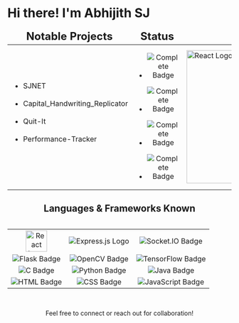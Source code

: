 # Hi there! I'm Abhijith SJ 
<div align="center">
  <table>
<thead>
<tr>
<td><div align = "center" style="font-size:1.5em;"><strong>Notable Projects</div></td>
<td><div align = "center" style="font-size:1.5em;"><strong>Status</div></td>
<td></td>
</tr>
</thead>
  <tr>
    <td>
      <ul>
        <li>SJNET</li><br/>
        <li>Capital_Handwriting_Replicator</li><br/>
        <li>Quit-It</li><br/>
        <li>Performance-Tracker</li><br/>
      </ul>
    </td>
    <td>
        <ul>
          <li>
            <p align="center">
              <img src="https://img.shields.io/badge/Complete-%2328a745.svg?style=for-the-badge&logo=checkmarx&logoColor=white" alt="Complete Badge">
            </p>
          </li>
          <li>
            <p align="center">
              <img src="https://img.shields.io/badge/Complete-%2328a745.svg?style=for-the-badge&logo=checkmarx&logoColor=white" alt="Complete Badge">
            </p>
          </li>
          <li>
            <p align="center">
                <img src="https://img.shields.io/badge/Complete-%2328a745.svg?style=for-the-badge&logo=checkmarx&logoColor=white" alt="Complete Badge">
            </p>
          </li>
          <li><p align="center">
  <img src="https://img.shields.io/badge/Complete-%2328a745.svg?style=for-the-badge&logo=checkmarx&logoColor=white" alt="Complete Badge">
</p></li>
      </ul>
    </td>
  <td>
  <img src="https://github.com/AGENTSJ/performance-tracker/assets/109428699/1fc099b4-db27-4157-9160-c56d81cfd513" alt="React Logo" width="300" height="300">
  </td>
  </tr>
<table>
</div>

  
## Languages & Frameworks Known
<div align="center">
  <table>
    <tr>
      <td align="center">
        <img src="https://upload.wikimedia.org/wikipedia/commons/thumb/a/a7/React-icon.svg/1280px-React-icon.svg.png" alt="React Logo" width="48" height="48">
      </td>
      <td align="center">
        <img src="https://img.shields.io/badge/Express.js-000000?style=for-the-badge&logo=express&logoColor=white" alt="Express.js Logo">
      </td>
        <td align="center">
        <img src="https://img.shields.io/badge/Socket.IO-010101?style=for-the-badge&logo=socket.io&logoColor=white" alt="Socket.IO Badge">
      </td>
      </td>
    </tr>
    <tr>
      <td align="center">
        <img src="https://img.shields.io/badge/Flask-000000?style=for-the-badge&logo=flask&logoColor=white" alt="Flask Badge">
      </td>
      <td align="center">
        <img src="https://img.shields.io/badge/OpenCV-5C3EE8?style=for-the-badge&logo=opencv&logoColor=white" alt="OpenCV Badge">
      </td>
      <td align="center">
        <img src="https://img.shields.io/badge/TensorFlow-FF6F00?style=for-the-badge&logo=tensorflow&logoColor=white" alt="TensorFlow Badge">
      </td>
    </tr>
    <tr>
      <td align="center">
        <img src="https://img.shields.io/badge/C-A8B9CC?style=for-the-badge&logo=c&logoColor=white" alt="C Badge">
      </td>
      <td align="center">
        <img src="https://img.shields.io/badge/Python-3776AB?style=for-the-badge&logo=python&logoColor=white" alt="Python Badge">
      </td>
      <td align="center">
        <img src="https://img.shields.io/badge/Java-007396?style=for-the-badge&logo=java&logoColor=white" alt="Java Badge">
      </td>
    </tr>
    <tr>
      <td align="center">
        <img src="https://img.shields.io/badge/HTML-E34F26?style=for-the-badge&logo=html5&logoColor=white" alt="HTML Badge">
      </td>
      <td align="center">
        <img src="https://img.shields.io/badge/CSS-1572B6?style=for-the-badge&logo=css3&logoColor=white" alt="CSS Badge">
      </td>
      <td align="center">
        <img src="https://img.shields.io/badge/JavaScript-F7DF1E?style=for-the-badge&logo=javascript&logoColor=black" alt="JavaScript Badge">
      </td>
    </tr>
  </table>
  <br/>
  <p align="center">
    Feel free to connect or reach out for collaboration! 
  </p>
</div>
<!---
AGENTSJ/AGENTSJ is a ✨ special ✨ repository because its `README.md` (this file) appears on your GitHub profile.
You can click the Preview link to take a look at your changes.
--->
